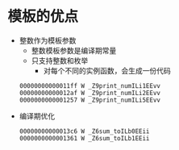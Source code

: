 # 模板的优点
* 整数作为模板参数
  * 整数模板参数是编译期常量
  * 只支持整数和枚举
    * 对每个不同的实例函数，会生成一份代码
  ```
  00000000000011ff W _Z9print_numILi1EEvv
  00000000000012af W _Z9print_numILi2EEvv
  0000000000001257 W _Z9print_numILi5EEvv
  ```
* 编译期优化
  ```
  00000000000013c6 W _Z6sum_toILb0EEii
  0000000000001361 W _Z6sum_toILb1EEii
  ```

